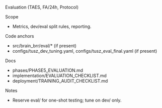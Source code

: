 Evaluation (TAES, FA/24h, Protocol)

Scope
- Metrics, dev/eval split rules, reporting.

Code anchors
- src/brain_brr/eval/* (if present)
- configs/tusz_dev_tuning.yaml, configs/tusz_eval_final.yaml (if present)

Docs
- phases/PHASE5_EVALUATION.md
- implementation/EVALUATION_CHECKLIST.md
- deployment/TRAINING_AUDIT_CHECKLIST.md

Notes
- Reserve eval/ for one-shot testing; tune on dev/ only.
